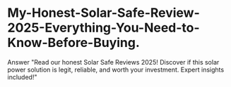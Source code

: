 # My-Honest-Solar-Safe-Review-2025-Everything-You-Need-to-Know-Before-Buying.
Answer "Read our honest Solar Safe Reviews 2025! Discover if this solar power solution is legit, reliable, and worth your investment. Expert insights included!"
